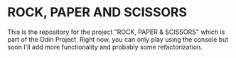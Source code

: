 # ROCK, PAPER AND SCISSORS

This is the repository for the project "ROCK, PAPER & SCISSORS" which is part of the Odin Project. Right now, you can only play using the console but soon I'll add more functionality and probably some refactorization.
